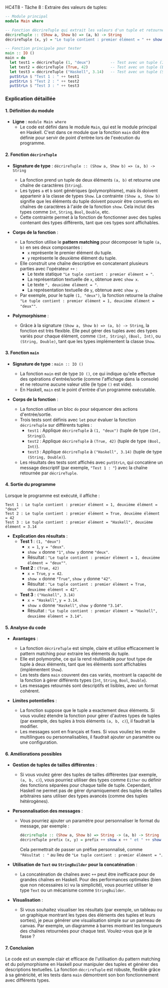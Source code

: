 HC4T8 - Tâche 8 : Extraire des valeurs de tuples:

```haskell
-- Module principal
module Main where

-- Fonction décrireTuple qui extrait les valeurs d'un tuple et retourne une chaîne descriptive
décrireTuple :: (Show a, Show b) => (a, b) -> String
décrireTuple (x, y) = "Le tuple contient : premier élément = " ++ show x ++ ", deuxième élément = " ++ show y

-- Fonction principale pour tester
main :: IO ()
main = do
  let test1 = décrireTuple (1, "deux")         -- Test avec un tuple (Int, String)
  let test2 = décrireTuple (True, 42)          -- Test avec un tuple (Bool, Int)
  let test3 = décrireTuple ("Haskell", 3.14)   -- Test avec un tuple (String, Double)
  putStrLn $ "Test 1 : " ++ test1
  putStrLn $ "Test 2 : " ++ test2
  putStrLn $ "Test 3 : " ++ test3
```

### Explication détaillée

#### 1. **Définition du module**
- **Ligne** : `module Main where`
  - Le code est défini dans le module `Main`, qui est le module principal en Haskell. C'est dans ce module que la fonction `main` doit être définie pour servir de point d'entrée lors de l'exécution du programme.

#### 2. **Fonction `décrireTuple`**
- **Signature de type** : `décrireTuple :: (Show a, Show b) => (a, b) -> String`
  - La fonction prend un tuple de deux éléments `(a, b)` et retourne une chaîne de caractères (`String`).
  - Les types `a` et `b` sont génériques (polymorphisme), mais ils doivent appartenir à la classe de types `Show`. La contrainte `(Show a, Show b)` signifie que les éléments du tuple doivent pouvoir être convertis en chaînes de caractères à l'aide de la fonction `show`. Cela inclut des types comme `Int`, `String`, `Bool`, `Double`, etc.
  - Cette contrainte permet à la fonction de fonctionner avec des tuples contenant des types différents, tant que ces types sont affichables.

- **Corps de la fonction** :
  - La fonction utilise le **pattern matching** pour décomposer le tuple `(a, b)` en ses deux composantes :
    - `x` représente le premier élément du tuple.
    - `y` représente le deuxième élément du tuple.
  - Elle construit une chaîne descriptive en concatenant plusieurs parties avec l'opérateur `++` :
    - Le texte statique `"Le tuple contient : premier élément = "`.
    - La représentation textuelle de `x`, obtenue avec `show x`.
    - Le texte `", deuxième élément = "`.
    - La représentation textuelle de `y`, obtenue avec `show y`.
  - Par exemple, pour le tuple `(1, "deux")`, la fonction retourne la chaîne `"Le tuple contient : premier élément = 1, deuxième élément = "deux""`.

- **Polymorphisme** :
  - Grâce à la signature `(Show a, Show b) => (a, b) -> String`, la fonction est très flexible. Elle peut gérer des tuples avec des types variés pour chaque élément, comme `(Int, String)`, `(Bool, Int)`, ou `(String, Double)`, tant que les types implémentent la classe `Show`.

#### 3. **Fonction `main`**
- **Signature de type** : `main :: IO ()`
  - La fonction `main` est de type `IO ()`, ce qui indique qu'elle effectue des opérations d'entrée/sortie (comme l'affichage dans la console) et ne retourne aucune valeur utile (le type `()` est vide).
  - En Haskell, `main` est le point d'entrée d'un programme exécutable.

- **Corps de la fonction** :
  - La fonction utilise un bloc `do` pour séquencer des actions d'entrée/sortie.
  - Trois tests sont définis avec `let` pour évaluer la fonction `décrireTuple` sur différents tuples :
    - `test1` : Applique `décrireTuple` à `(1, "deux")` (tuple de type `(Int, String)`).
    - `test2` : Applique `décrireTuple` à `(True, 42)` (tuple de type `(Bool, Int)`).
    - `test3` : Applique `décrireTuple` à `("Haskell", 3.14)` (tuple de type `(String, Double)`).
  - Les résultats des tests sont affichés avec `putStrLn`, qui concatène un message descriptif (par exemple, `"Test 1 : "`) avec la chaîne retournée par `décrireTuple`.

#### 4. **Sortie du programme**
Lorsque le programme est exécuté, il affiche :
```
Test 1 : Le tuple contient : premier élément = 1, deuxième élément = "deux"
Test 2 : Le tuple contient : premier élément = True, deuxième élément = 42
Test 3 : Le tuple contient : premier élément = "Haskell", deuxième élément = 3.14
```

- **Explication des résultats** :
  - **Test 1** : `(1, "deux")`
    - `x = 1`, `y = "deux"`.
    - `show x` donne `"1"`, `show y` donne `"deux"`.
    - Résultat : `"Le tuple contient : premier élément = 1, deuxième élément = "deux""`.
  - **Test 2** : `(True, 42)`
    - `x = True`, `y = 42`.
    - `show x` donne `"True"`, `show y` donne `"42"`.
    - Résultat : `"Le tuple contient : premier élément = True, deuxième élément = 42"`.
  - **Test 3** : `("Haskell", 3.14)`
    - `x = "Haskell"`, `y = 3.14`.
    - `show x` donne `"Haskell"`, `show y` donne `"3.14"`.
    - Résultat : `"Le tuple contient : premier élément = "Haskell", deuxième élément = 3.14"`.

#### 5. **Analyse du code**
- **Avantages** :
  - La fonction `décrireTuple` est simple, claire et utilise efficacement le pattern matching pour extraire les éléments du tuple.
  - Elle est polymorphe, ce qui la rend réutilisable pour tout type de tuple à deux éléments, tant que les éléments sont affichables (implémentent `Show`).
  - Les tests dans `main` couvrent des cas variés, montrant la capacité de la fonction à gérer différents types (`Int`, `String`, `Bool`, `Double`).
  - Les messages retournés sont descriptifs et lisibles, avec un format cohérent.

- **Limites potentielles** :
  - La fonction suppose que le tuple a exactement deux éléments. Si vous vouliez étendre la fonction pour gérer d'autres types de tuples (par exemple, des tuples à trois éléments `(a, b, c)`), il faudrait la modifier.
  - Les messages sont en français et fixes. Si vous vouliez les rendre multilingues ou personnalisables, il faudrait ajouter un paramètre ou une configuration.

#### 6. **Améliorations possibles**
- **Gestion de tuples de tailles différentes** :
  - Si vous voulez gérer des tuples de tailles différentes (par exemple, `(a, b, c)`), vous pourriez utiliser des types comme `Either` ou définir des fonctions séparées pour chaque taille de tuple. Cependant, Haskell ne permet pas de gérer dynamiquement des tuples de tailles arbitraires sans utiliser des types avancés (comme des tuples hétérogènes).

- **Personnalisation des messages** :
  - Vous pourriez ajouter un paramètre pour personnaliser le format du message, par exemple :
    ```haskell
    décrireTuple :: (Show a, Show b) => String -> (a, b) -> String
    décrireTuple prefix (x, y) = prefix ++ show x ++ " et " ++ show y
    ```
    Cela permettrait de passer un préfixe personnalisé, comme `"Résultat : "` au lieu de `"Le tuple contient : premier élément = "`.

- **Utilisation de `Text` ou `StringBuilder` pour la concaténation** :
  - La concaténation de chaînes avec `++` peut être inefficace pour de grandes chaînes en Haskell. Pour des performances optimales (bien que non nécessaires ici vu la simplicité), vous pourriez utiliser le type `Text` ou un mécanisme comme `StringBuilder`.

- **Visualisation** :
  - Si vous souhaitez visualiser les résultats (par exemple, un tableau ou un graphique montrant les types des éléments des tuples et leurs sorties), je peux générer une visualisation simple sur un panneau de canvas. Par exemple, un diagramme à barres montrant les longueurs des chaînes retournées pour chaque test. Voulez-vous que je le fasse ?

#### 7. **Conclusion**
Le code est un exemple clair et efficace de l'utilisation du pattern matching et du polymorphisme en Haskell pour manipuler des tuples et générer des descriptions textuelles. La fonction `décrireTuple` est robuste, flexible grâce à sa généricité, et les tests dans `main` démontrent son bon fonctionnement avec différents types.
